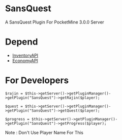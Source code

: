# SansQuest
A SansQuest Plugin For PocketMine 3.0.0 Server
# Depend
* [InventoryAPI](https://github.com/Sonsa04/InventoryAPI)
* [EconomyAPI](https://poggit.pmmp.io/p/EconomyAPI)

# For Developers
```$rajin = $this->getServer()->getPluginManager()->getPlugin("SansQuest")->getRajin($player);```

```$quest = $this->getServer()->getPluginManager()->getPlugin("SansQuest")->getQuest($player);```

```$progress = $this->getServer()->getPluginManager()->getPlugin("SansQuest")->getProgress($player);```

Note : Don't Use Player Name For This
